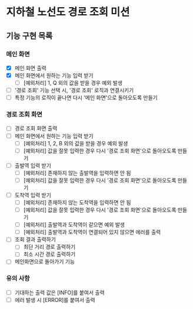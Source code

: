 # 지하철 노선도 경로 조회 미션

## 기능 구현 목록
### 메인 화면
- [x] 메인 화면 출력
- [x] 메인 화면에서 원하는 기능 입력 받기
    - [ ] [예외처리] 1, Q 외의 값을 받을 경우 예외 발생
- [ ] '경로 조회' 기능 선택 시, '경로 조회' 로직과 연결시키기
- [ ] 특정 기능의 로직이 끝나면 다시 '메인 화면'으로 돌아오도록 만들기

### 경로 조회 화면
- [ ] 경로 조회 화면 출력
- [ ] 메인 화면에서 원하는 기능 입력 받기
    - [ ] [예외처리] 1, 2, B 외의 값을 받을 경우 예외 발생
    - [ ] [예외처리] 값을 잘못 입력한 경우 다시 '경로 조회 화면'으로 돌아오도록 만들기
- [ ] 출발역 입력 받기
    - [ ] [예외처리] 존재하지 않는 출발역을 입력하면 안 됨
    - [ ] [예외처리] 값을 잘못 입력한 경우 다시 '경로 조회 화면'으로 돌아오도록 만들기
- [ ] 도착역 입력 받기
    - [ ] [예외처리] 존재하지 않는 도착역을 입력하면 안 됨
    - [ ] [예외처리] 값을 잘못 입력한 경우 다시 '경로 조회 화면'으로 돌아오도록 만들기
    - [ ] [예외처리] 출발역과 도착역이 같으면 예외 발생
    - [ ] [예외처리] 출발역과 도착역이 연결되어 있지 않으면 에러를 출력
- [ ] 조회 결과 출력하기
    - [ ] 최단 거리 경로 출력하기
    - [ ] 최소 시간 경로 출력하기
- [ ] 메인화면으로 돌아가기 기능

### 유의 사항
- [ ] 기대하는 출력 값은 [INFO]를 붙여서 출력
- [ ] 에러 발생 시 [ERROR]를 붙여서 출력